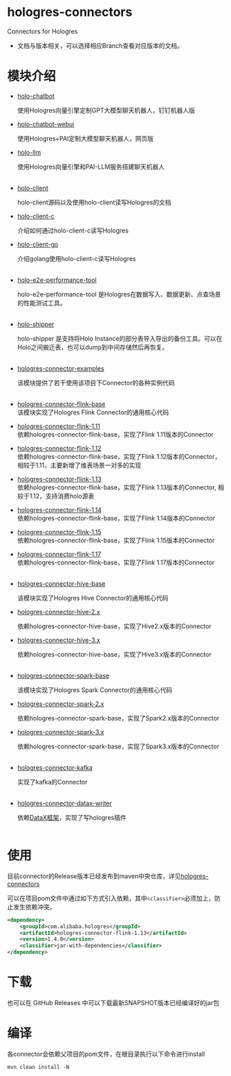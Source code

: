 # hologres-connectors
Connectors for Hologres
* 文档与版本相关，可以选择相应Branch查看对应版本的文档。

# 模块介绍

* [holo-chatbot](./holo-chatbot/)

    使用Hologres向量引擎定制GPT大模型聊天机器人，钉钉机器人版

* [holo-chatbot-webui](./holo-chatbot-webui/)

    使用Hologres+PAI定制大模型聊天机器人，网页版

* [holo-llm](./holo-llm/)

    使用Hologres向量引擎和PAI-LLM服务搭建聊天机器人<br/><br/>

* [holo-client](./holo-client)

    holo-client源码以及使用holo-client读写Hologres的文档
* [holo-client-c](./holo-client-c)
    
    介绍如何通过holo-client-c读写Hologres
* [holo-client-go](./holo-client-go)

    介绍golang使用holo-client-c读写Hologres<br/><br/>

* [holo-e2e-performance-tool](./holo-e2e-performance-tool)

  holo-e2e-performance-tool 是Hologres在数据写入、数据更新、点查场景的性能测试工具。<br/><br/>
    
* [holo-shipper](./holo-shipper)

  holo-shipper 是支持将Holo Instance的部分表导入导出的备份工具。可以在Holo之间搬迁表，也可以dump到中间存储然后再恢复。<br/><br/>

* [hologres-connector-examples](hologres-connector-examples)
  
    该模块提供了若干使用该项目下Connector的各种实例代码<br/><br/>

* [hologres-connector-flink-base](./hologres-connector-flink-base)<br/>
  该模块实现了Hologres Flink Connector的通用核心代码

* [hologres-connector-flink-1.11](https://github.com/aliyun/alibabacloud-hologres-connectors/tree/flink-1.11/1.12/hologres-connector-flink-1.11)<br/>
  依赖hologres-connector-flink-base，实现了Flink 1.11版本的Connector

* [hologres-connector-flink-1.12](https://github.com/aliyun/alibabacloud-hologres-connectors/tree/flink-1.11/1.12/hologres-connector-flink-1.12)<br/>
  依赖hologres-connector-flink-base，实现了Flink 1.12版本的Connector，相较于1.11，主要新增了维表场景一对多的实现

* [hologres-connector-flink-1.13](https://github.com/aliyun/alibabacloud-hologres-connectors/tree/flink-1.13/1.14/hologres-connector-flink-1.13)<br/>
  依赖hologres-connector-flink-base，实现了Flink 1.13版本的Connector, 相较于1.12，支持消费holo源表

* [hologres-connector-flink-1.14](https://github.com/aliyun/alibabacloud-hologres-connectors/tree/flink-1.13/1.14/hologres-connector-flink-1.14)<br/>
  依赖hologres-connector-flink-base，实现了Flink 1.14版本的Connector

* [hologres-connector-flink-1.15](./hologres-connector-flink-1.15)<br/>
  依赖hologres-connector-flink-base，实现了Flink 1.15版本的Connector

* [hologres-connector-flink-1.17](./hologres-connector-flink-1.17)<br/>
  依赖hologres-connector-flink-base，实现了Flink 1.17版本的Connector<br/><br/>

* [hologres-connector-hive-base](./hologres-connector-hive-base)

    该模块实现了Hologres Hive Connector的通用核心代码
* [hologres-connector-hive-2.x](./hologres-connector-hive-2.x)

    依赖hologres-connector-hive-base，实现了Hive2.x版本的Connector
* [hologres-connector-hive-3.x](./hologres-connector-hive-3.x)

    依赖hologres-connector-hive-base，实现了Hive3.x版本的Connector<br/><br/>


* [hologres-connector-spark-base](./hologres-connector-spark-base)

    该模块实现了Hologres Spark Connector的通用核心代码
* [hologres-connector-spark-2.x](./hologres-connector-spark-2.x)

    依赖hologres-connector-spark-base，实现了Spark2.x版本的Connector
* [hologres-connector-spark-3.x](./hologres-connector-spark-3.x)

    依赖hologres-connector-spark-base，实现了Spark3.x版本的Connector<br/><br/>


* [hologres-connector-kafka](./hologres-connector-kafka)

    实现了kafka的Connector<br/><br/>


* [hologres-connector-datax-writer](./hologres-connector-datax-writer)

    依赖[DataX框架](https://github.com/alibaba/DataX)，实现了写hologres插件<br/><br/>

# 使用
目前connector的Release版本已经发布到maven中央仓库，详见[hologres-connectors](https://search.maven.org/search?q=com.alibaba.hologres)

可以在项目pom文件中通过如下方式引入依赖，其中`<classifier>`必须加上，防止发生依赖冲突。
```xml
<dependency>
    <groupId>com.alibaba.hologres</groupId>
    <artifactId>hologres-connector-flink-1.13</artifactId>
    <version>1.4.0</version>
    <classifier>jar-with-dependencies</classifier>
</dependency>
```

# 下载
也可以在 GitHub Releases 中可以下载最新SNAPSHOT版本已经编译好的jar包

# 编译
各connector会依赖父项目的pom文件，在根目录执行以下命令进行install

```
mvn clean install -N
```